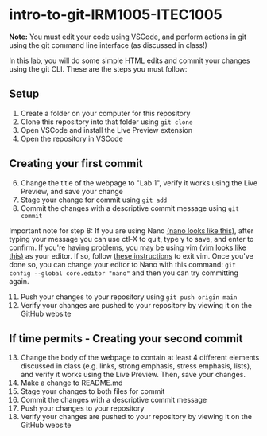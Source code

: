 # intro-to-git-IRM1005-ITEC1005

**Note:** You must edit your code using VSCode, and perform actions in git using the git command line interface (as discussed in class!)

In this lab, you will do some simple HTML edits and commit your changes using the git CLI. These are the steps you must follow:

## Setup

1) Create a folder on your computer for this repository
2) Clone this repository into that folder using `git clone`
3) Open VSCode and install the Live Preview extension
4) Open the repository in VSCode

## Creating your first commit

6) Change the title of the webpage to "Lab 1",  verify it works using the Live Preview, and save your change
7) Stage your change for commit using `git add`
8) Commit the changes with a descriptive commit message using `git commit`

Important note for step 8: If you are using Nano [(nano looks like this)](https://www.linuxtrainingacademy.com/wp-content/uploads/2017/03/nano.png), after typing your message you can use ctl-X to quit, type y to save, and enter to confirm. If you're having problems, you may be using vim [(vim looks like this)](https://www.tecmint.com/wp-content/uploads/2019/04/Delete-Complete-Text-in-Vi-Editor.png) as your editor. If so, follow [these instructions](https://stackoverflow.com/questions/11828270/how-do-i-exit-vim) to exit vim. Once you've done so, you can change your editor to Nano with this command: `git config --global core.editor "nano"` and then you can try committing again.

11) Push your changes to your repository using `git push origin main`
12) Verify your changes are pushed to your repository by viewing it on the GitHub website

## If time permits - Creating your second commit

13) Change the body of the webpage to contain at least 4 different elements discussed in class (e.g. links, strong emphasis, stress emphasis, lists), and verify it works using the Live Preview. Then, save your changes.
14) Make a change to README.md
15) Stage your changes to both files for commit
16) Commit the changes with a descriptive commit message
17) Push your changes to your repository
18) Verify your changes are pushed to your repository by viewing it on the GitHub website
